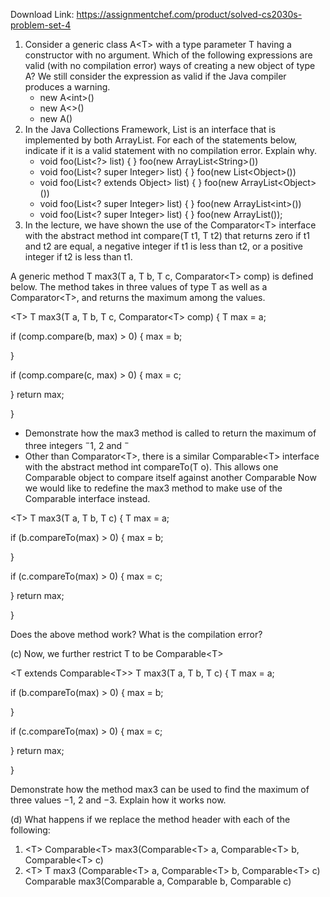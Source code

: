 Download Link: https://assignmentchef.com/product/solved-cs2030s-problem-set-4
<br>
<ol>

 <li>Consider a generic class A&lt;T&gt; with a type parameter T having a constructor with no argument. Which of the following expressions are valid (with no compilation error) ways of creating a new object of type A? We still consider the expression as valid if the Java compiler produces a warning.

  <ul>

   <li>new A&lt;int&gt;()</li>

   <li>new A&lt;&gt;()</li>

   <li>new A()</li>

  </ul></li>

 <li>In the Java Collections Framework, List is an interface that is implemented by both ArrayList. For each of the statements below, indicate if it is a valid statement with no compilation error. Explain why.

  <ul>

   <li>void foo(List&lt;?&gt; list) { } foo(new ArrayList&lt;String&gt;())</li>

   <li>void foo(List&lt;? super Integer&gt; list) { } foo(new List&lt;Object&gt;())</li>

   <li>void foo(List&lt;? extends Object&gt; list) { } foo(new ArrayList&lt;Object&gt;())</li>

   <li>void foo(List&lt;? super Integer&gt; list) { } foo(new ArrayList&lt;int&gt;())</li>

   <li>void foo(List&lt;? super Integer&gt; list) { } foo(new ArrayList());</li>

  </ul></li>

 <li>In the lecture, we have shown the use of the Comparator&lt;T&gt; interface with the abstract method int compare(T t1, T t2) that returns zero if t1 and t2 are equal, a negative integer if t1 is less than t2, or a positive integer if t2 is less than t1.</li>

</ol>

A generic method T max3(T a, T b, T c, Comparator&lt;T&gt; comp) is defined below. The method takes in three values of type T as well as a Comparator&lt;T&gt;, and returns the maximum among the values.

&lt;T&gt; T max3(T a, T b, T c, Comparator&lt;T&gt; comp) { T max = a;

if (comp.compare(b, max) &gt; 0) { max = b;

}

if (comp.compare(c, max) &gt; 0) { max = c;

} return max;

}

<ul>

 <li>Demonstrate how the max3 method is called to return the maximum of three integers <sup>−</sup>1, 2 and <sup>−</sup></li>

 <li>Other than Comparator&lt;T&gt;, there is a similar Comparable&lt;T&gt; interface with the abstract method int compareTo(T o). This allows one Comparable object to compare itself against another Comparable Now we would like to redefine the max3 method to make use of the Comparable interface instead.</li>

</ul>

&lt;T&gt; T max3(T a, T b, T c) { T max = a;

if (b.compareTo(max) &gt; 0) { max = b;

}

if (c.compareTo(max) &gt; 0) { max = c;

} return max;

}

Does the above method work? What is the compilation error?

(c) Now, we further restrict T to be Comparable&lt;T&gt;

&lt;T extends Comparable&lt;T&gt;&gt; T max3(T a, T b, T c) { T max = a;

if (b.compareTo(max) &gt; 0) { max = b;

}

if (c.compareTo(max) &gt; 0) { max = c;

} return max;

}

Demonstrate how the method max3 can be used to find the maximum of three values −1, 2 and −3. Explain how it works now.

(d) What happens if we replace the method header with each of the following:

<ol>

 <li>&lt;T&gt; Comparable&lt;T&gt; max3(Comparable&lt;T&gt; a, Comparable&lt;T&gt; b, Comparable&lt;T&gt; c)</li>

 <li>&lt;T&gt; T max3 (Comparable&lt;T&gt; a, Comparable&lt;T&gt; b, Comparable&lt;T&gt; c) Comparable max3(Comparable a, Comparable b, Comparable c)</li>

</ol>